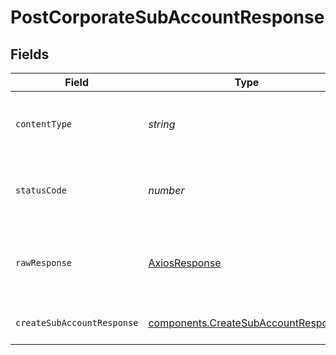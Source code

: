 # PostCorporateSubAccountResponse


## Fields

| Field                                                                                      | Type                                                                                       | Required                                                                                   | Description                                                                                |
| ------------------------------------------------------------------------------------------ | ------------------------------------------------------------------------------------------ | ------------------------------------------------------------------------------------------ | ------------------------------------------------------------------------------------------ |
| `contentType`                                                                              | *string*                                                                                   | :heavy_check_mark:                                                                         | HTTP response content type for this operation                                              |
| `statusCode`                                                                               | *number*                                                                                   | :heavy_check_mark:                                                                         | HTTP response status code for this operation                                               |
| `rawResponse`                                                                              | [AxiosResponse](https://axios-http.com/docs/res_schema)                                    | :heavy_check_mark:                                                                         | Raw HTTP response; suitable for custom response parsing                                    |
| `createSubAccountResponse`                                                                 | [components.CreateSubAccountResponse](../../models/components/createsubaccountresponse.md) | :heavy_minus_sign:                                                                         | Created sub-account ID                                                                     |